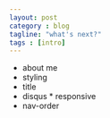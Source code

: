 ```yaml
---
layout: post
category : blog
tagline: "what's next?"
tags : [intro]
---
```


* about me
* styling
* title
* disqus
* responsive
* nav-order
